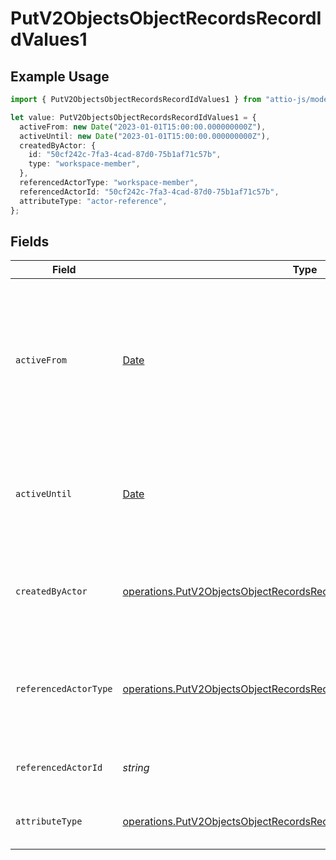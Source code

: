 # PutV2ObjectsObjectRecordsRecordIdValues1

## Example Usage

```typescript
import { PutV2ObjectsObjectRecordsRecordIdValues1 } from "attio-js/models/operations";

let value: PutV2ObjectsObjectRecordsRecordIdValues1 = {
  activeFrom: new Date("2023-01-01T15:00:00.000000000Z"),
  activeUntil: new Date("2023-01-01T15:00:00.000000000Z"),
  createdByActor: {
    id: "50cf242c-7fa3-4cad-87d0-75b1af71c57b",
    type: "workspace-member",
  },
  referencedActorType: "workspace-member",
  referencedActorId: "50cf242c-7fa3-4cad-87d0-75b1af71c57b",
  attributeType: "actor-reference",
};
```

## Fields

| Field                                                                                                                                                          | Type                                                                                                                                                           | Required                                                                                                                                                       | Description                                                                                                                                                    | Example                                                                                                                                                        |
| -------------------------------------------------------------------------------------------------------------------------------------------------------------- | -------------------------------------------------------------------------------------------------------------------------------------------------------------- | -------------------------------------------------------------------------------------------------------------------------------------------------------------- | -------------------------------------------------------------------------------------------------------------------------------------------------------------- | -------------------------------------------------------------------------------------------------------------------------------------------------------------- |
| `activeFrom`                                                                                                                                                   | [Date](https://developer.mozilla.org/en-US/docs/Web/JavaScript/Reference/Global_Objects/Date)                                                                  | :heavy_check_mark:                                                                                                                                             | The point in time at which this value was made "active". `active_from` can be considered roughly analogous to `created_at`.                                    | 2023-01-01T15:00:00.000000000Z                                                                                                                                 |
| `activeUntil`                                                                                                                                                  | [Date](https://developer.mozilla.org/en-US/docs/Web/JavaScript/Reference/Global_Objects/Date)                                                                  | :heavy_check_mark:                                                                                                                                             | The point in time at which this value was deactivated. If `null`, the value is active.                                                                         | 2023-01-01T15:00:00.000000000Z                                                                                                                                 |
| `createdByActor`                                                                                                                                               | [operations.PutV2ObjectsObjectRecordsRecordIdValuesCreatedByActor](../../models/operations/putv2objectsobjectrecordsrecordidvaluescreatedbyactor.md)           | :heavy_check_mark:                                                                                                                                             | The actor that created this value.                                                                                                                             | {<br/>"type": "workspace-member",<br/>"id": "50cf242c-7fa3-4cad-87d0-75b1af71c57b"<br/>}                                                                       |
| `referencedActorType`                                                                                                                                          | [operations.PutV2ObjectsObjectRecordsRecordIdValuesReferencedActorType](../../models/operations/putv2objectsobjectrecordsrecordidvaluesreferencedactortype.md) | :heavy_check_mark:                                                                                                                                             | The type of the referenced actor. [Read more information on actor types here](/docs/actors).                                                                   | workspace-member                                                                                                                                               |
| `referencedActorId`                                                                                                                                            | *string*                                                                                                                                                       | :heavy_check_mark:                                                                                                                                             | The ID of the referenced actor.                                                                                                                                | 50cf242c-7fa3-4cad-87d0-75b1af71c57b                                                                                                                           |
| `attributeType`                                                                                                                                                | [operations.PutV2ObjectsObjectRecordsRecordIdValuesAttributeType](../../models/operations/putv2objectsobjectrecordsrecordidvaluesattributetype.md)             | :heavy_check_mark:                                                                                                                                             | The attribute type of the value.                                                                                                                               | actor-reference                                                                                                                                                |